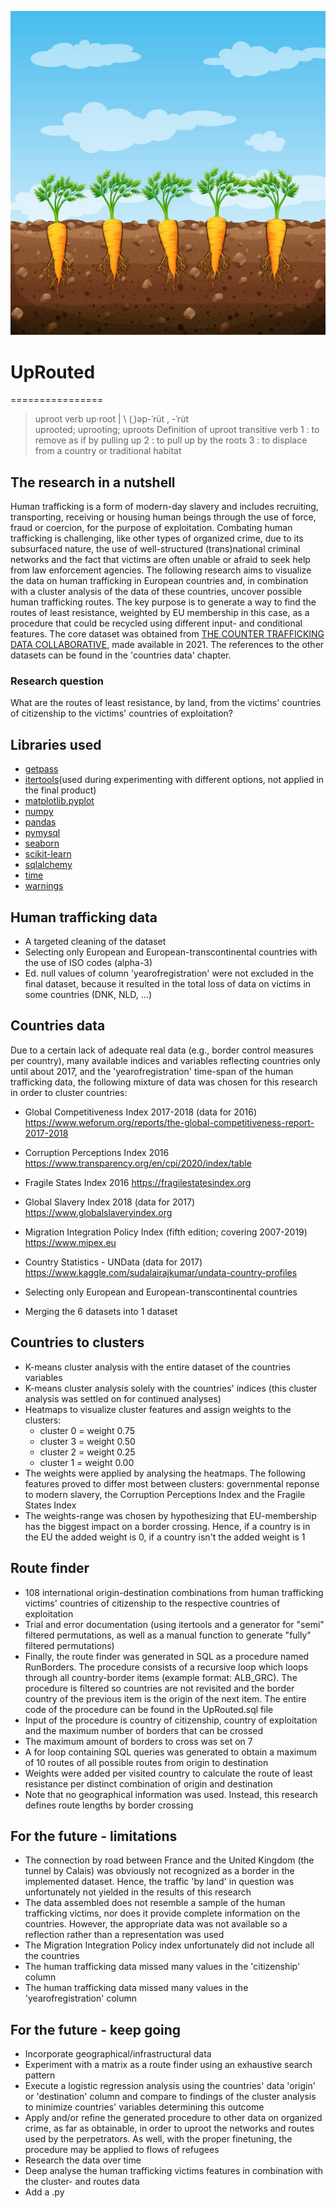 ![alt text](istockphoto-996964906-612x612.jpg "UpRouted")

# UpRouted
================
>uproot verb 
up·​root | \ (ˌ)əp-ˈrüt  , -ˈru̇t  \
uprooted; uprooting; uproots
Definition of uproot
transitive verb
1 : to remove as if by pulling up
2 : to pull up by the roots
3 : to displace from a country or traditional habitat

## The research in a nutshell
Human trafficking is a form of modern-day slavery and includes recruiting, transporting, receiving or housing human beings through the use of force, fraud or coercion, for the purpose of exploitation. Combating human trafficking is challenging, like other types of organized crime, due to its subsurfaced nature, the use of well-structured (trans)national criminal networks and the fact that victims are often unable or afraid to seek help from law enforcement agencies. The following research aims to visualize the data on human trafficking in European countries and, in combination with a cluster analysis of the data of these countries, uncover possible human trafficking routes. The key purpose is to generate a way to find the routes of least resistance, weighted by EU membership in this case, as a procedure that could be recycled using different input- and conditional features. The core dataset was obtained from [THE COUNTER TRAFFICKING DATA COLLABORATIVE](https://www.ctdatacollaborative.org), made available in 2021. The references to the other datasets can be found in the 'countries data' chapter. 

### Research question
What are the routes of least resistance, by land, from the victims' countries of citizenship to the victims' countries of exploitation? 

## Libraries used
- [getpass](https://docs.python.org/3/library/getpass.html)
- [itertools](https://docs.python.org/3/library/itertools.html)(used during experimenting with different options, not applied in the final product)
- [matplotlib.pyplot](https://matplotlib.org/stable/api/_as_gen/matplotlib.pyplot.html)
- [numpy](https://numpy.org/doc/)
- [pandas](https://pandas.pydata.org/docs/)
- [pymysql](https://pymysql.readthedocs.io/en/latest/)
- [seaborn](https://seaborn.pydata.org)
- [scikit-learn](https://scikit-learn.org/stable/index.html)
- [sqlalchemy](https://www.sqlalchemy.org)
- [time](https://docs.python.org/3/library/time.html)
- [warnings](https://docs.python.org/3/library/warnings.html)

## Human trafficking data
- A targeted cleaning of the dataset
- Selecting only European and European-transcontinental countries with the use of ISO codes (alpha-3)
- Ed. null values of column 'yearofregistration' were not excluded in the final dataset, because it resulted in the total loss of data on victims in some countries (DNK, NLD, ...)

## Countries data
Due to a certain lack of adequate real data (e.g., border control measures per country), many available indices and variables reflecting countries only until about 2017, and the 'yearofregistration' time-span of the human trafficking data, the following mixture of data was chosen for this research in order to cluster countries:
- Global Competitiveness Index 2017-2018 (data for 2016) https://www.weforum.org/reports/the-global-competitiveness-report-2017-2018
- Corruption Perceptions Index 2016 https://www.transparency.org/en/cpi/2020/index/table
- Fragile States Index 2016 https://fragilestatesindex.org
- Global Slavery Index 2018 (data for 2017) https://www.globalslaveryindex.org
- Migration Integration Policy Index (fifth edition; covering 2007-2019) https://www.mipex.eu
- Country Statistics - UNData (data for 2017) https://www.kaggle.com/sudalairajkumar/undata-country-profiles

- Selecting only European and European-transcontinental countries
- Merging the 6 datasets into 1 dataset 

## Countries to clusters
- K-means cluster analysis with the entire dataset of the countries variables
- K-means cluster analysis solely with the countries' indices (this cluster analysis was settled on for continued analyses)
- Heatmaps to visualize cluster features and assign weights to the clusters:
    * cluster 0 = weight 0.75
    * cluster 3 = weight 0.50
    * cluster 2 = weight 0.25
    * cluster 1 = weight 0.00
- The weights were applied by analysing the heatmaps. The following features proved to differ most between clusters: governmental reponse to modern slavery, the Corruption Perceptions Index and the Fragile States Index
- The weights-range was chosen by hypothesizing that EU-membership has the biggest impact on a border crossing. Hence, if a country is in the EU the added weight is 0, if a country isn't the added weight is 1

## Route finder
- 108 international origin-destination combinations from human trafficking victims' countries of citizenship to the respective countries of exploitation
- Trial and error documentation (using itertools and a generator for "semi" filtered permutations, as well as a manual function to generate "fully" filtered permutations) 
- Finally, the route finder was generated in SQL as a procedure named RunBorders. The procedure consists of a recursive loop which loops through all country-border items (example format: ALB_GRC). The procedure is filtered so countries are not revisited and the border country of the previous item is the origin of the next item. The entire code of the procedure can be found in the UpRouted.sql file
- Input of the procedure is country of citizenship, country of exploitation and the maximum number of borders that can be crossed
- The maximum amount of borders to cross was set on 7
- A for loop containing SQL queries was generated to obtain a maximum of 10 routes of all possible routes from origin to destination 
- Weights were added per visited country to calculate the route of least resistance per distinct combination of origin and destination
- Note that no geographical information was used. Instead, this research defines route lengths by border crossing

## For the future - limitations
- The connection by road between France and the United Kingdom (the tunnel by Calais) was obviously not recognized as a border in the implemented dataset. Hence, the traffic 'by land' in question was unfortunately not yielded in the results of this research
- The data assembled does not resemble a sample of the human trafficking victims, nor does it provide complete information on the countries. However, the appropriate data was not available so a reflection rather than a representation was used
- The Migration Integration Policy index unfortunately did not include all the countries
- The human trafficking data missed many values in the 'citizenship' column
- The human trafficking data missed many values in the 'yearofregistration' column

## For the future - keep going
- Incorporate geographical/infrastructural data
- Experiment with a matrix as a route finder using an exhaustive search pattern
- Execute a logistic regression analysis using the countries' data 'origin' or 'destination' column and compare to findings of the cluster analysis to minimize countries' variables determining this outcome
- Apply and/or refine the generated procedure to other data on organized crime, as far as obtainable, in order to uproot the networks and routes used by the perpetrators. As well, with the proper finetuning, the procedure may be applied to flows of refugees
- Research the data over time
- Deep analyse the human trafficking victims features in combination with the cluster- and routes data
- Add a .py



